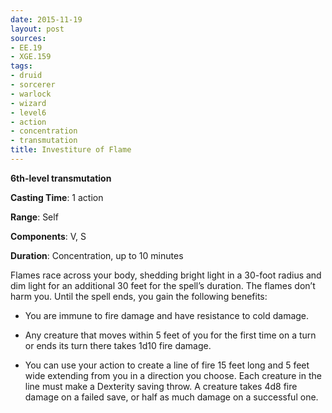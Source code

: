 ```yaml
---
date: 2015-11-19
layout: post
sources:
- EE.19
- XGE.159
tags:
- druid
- sorcerer
- warlock
- wizard
- level6
- action
- concentration
- transmutation
title: Investiture of Flame
---
```


**6th-level transmutation**

**Casting Time**: 1 action

**Range**: Self

**Components**: V, S

**Duration**: Concentration, up to 10 minutes

Flames race across your body, shedding bright light in a 30-foot radius and dim light for an additional 30 feet for the spell’s duration. The flames don’t harm you. Until the spell ends, you gain the following benefits:

 * You are immune to fire damage and have resistance to cold damage.

 * Any creature that moves within 5 feet of you for the first time on a turn or ends its turn there takes 1d10 fire damage.

 * You can use your action to create a line of fire 15 feet long and 5 feet wide extending from you in a direction you choose. Each creature in the line must make a Dexterity saving throw. A creature takes 4d8 fire damage on a failed save, or half as much damage on a successful one.
